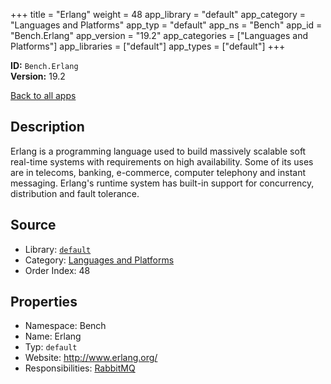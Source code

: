 ﻿+++
title = "Erlang"
weight = 48
app_library = "default"
app_category = "Languages and Platforms"
app_typ = "default"
app_ns = "Bench"
app_id = "Bench.Erlang"
app_version = "19.2"
app_categories = ["Languages and Platforms"]
app_libraries = ["default"]
app_types = ["default"]
+++

**ID:** `Bench.Erlang`  
**Version:** 19.2  
<!--more-->

[Back to all apps](/apps/)

## Description
Erlang is a programming language used to build massively scalable soft real-time systems with requirements on high availability. Some of its uses are in telecoms, banking, e-commerce, computer telephony and instant messaging. Erlang's runtime system has built-in support for concurrency, distribution and fault tolerance.

## Source

* Library: [`default`](/app_libraries/default)
* Category: [Languages and Platforms](/app_categories/languages-and-platforms)
* Order Index: 48

## Properties

* Namespace: Bench
* Name: Erlang
* Typ: `default`
* Website: <http://www.erlang.org/>
* Responsibilities: [RabbitMQ](/apps/Bench.RabbitMQ)

